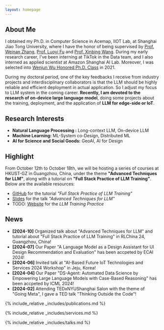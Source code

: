 ```yaml
---
layout: homepage
---
```


## About Me

<!-- Currently, I am a postdoctoral associates at the University of Edinburgh, collobrated with Prof. Luo Mai, and Prof. Jun Wang.
Before joining the University of Edinburgh, I was a visiting student at the institute of parallel and distributed systems (IPADS), working with Prof. Zeyu Mi, and a research assistant at Hong Kong University of Technology (Guangzhou), working with Prof. Lei Chen, and Prof. Jun Wang.-->
I obtained my Ph.D. in Computer Science in Acemap, IIOT Lab, at Shanghai Jiao Tong University, where I have the honor of being supervised by [Prof. Weinan Zhang](http://wnzhang.net/), [Prof. Luoyi Fu](http://www.cs.sjtu.edu.cn/~fu-ly/index.html) and [Prof. Xinbing Wang](http://www.cs.sjtu.edu.cn/~wang-xb/). During my early research career, I've been interning at TikTok in the Data team, and I also interned as applied scientist at Amazon Shanghai AI Lab. Moreover, I was selected into [Wenjun Wu Honored Ph.D. Class](https://ai.sjtu.edu.cn/cultivate/postgraduate/managements) in 2021.

During my doctoral period, one of the key feedbacks I receive from industry projects and interdisciplinary collaborators is that the LLM should be highly reliable and efficient deployment in actual application. So I adjust my focus to LLM system in the coming career. **Recently, I am devoted to the research of on-device large language model**, doing some projects about the training, deployment, and the application of **LLM for edge-side or IoT**.

## Research Interests

- **Natural Language Processing :** Long-context LLM, On-device LLM
- **Machine Learning:** ML-System co-Design, Distributed ML
- **AI for Science and Social Goods:** GeoAI, AI for Design

## Highlight

From October 12th to October 18th, we will be hosting a series of courses at HKUST-GZ in Guangzhou, China, under the theme **"Advanced Techniques for LLM"**, along with a tutorial on **"Full Stack Practice of LLM Training"**. Below are the available resources:

- [GitHub](https://github.com/davendw49/llm_training_full_stack) for the tutorial *"Full Stack Practice of LLM Training"*
- [Slides](#) for the talk *"Advanced Techniques for LLM"*
- TODO: [Website]() for the *LLM Training Practice*

## News

- **[2024-10]** Organized talk about "Advanced Techniques for LLM" and tutorial about "Full Stack Practice of LLM Training" in RLChina 24, Guangzhou, China!
- **[2024-07]** Our Paper "A Language Model as a Design Assistant for UI Design Recommendation and Evaluation" has been accpeted by ECAI 2024!
- **[2024-06]** Invited talk at "AI-Based Future IoT Technologies and Services 2024 Workshop" in Jeju, Korea!
- **[2024-04]** Our Paper "DS-Agent: Automated Data Science by Empowering Large Language Models with Case-Based Reasoning" has been accpeted by ICML 2024!
- **[2024-02]** Attending TEDxNYUShanghai Salon with the theme of "Going Meta", I gave a TED talk "Thinking Outside the Code"!
<!-- - **[2024-02]** 3 Papers about AI for Geoscience are accpeted by EGU 2024! -->
<!-- - **[2024-01]** GeoGalactica, A Scientific Large Language Model in Geoscience is open-sourced on [geobrain-ai/geogalactica](https://github.com/geobrain-ai/geogalactica)! The technical report is on [arXiv:2401.00434](https://arxiv.org/abs/2401.00434)! -->
<!-- - **[2023-10]** Our paper "Learning A Foundation Language Model for Geoscience Knowledge Understanding and Utilization" (The K2) has been accepted by WSDM-2024! -->
<!-- - **[2023-11]** Our paper "RWE: A Random Walk Based Graph Entropy for the Structural Complexity of Directed Networks" has been accepted by TNSE! -->
<!-- - **[2023-10]** Our paper "Enhancing Uncertainty-Based Hallucination Detectionwith Stronger Focus" has been accepted by EMNLP-2023! -->

{% include_relative _includes/publications.md %}

{% include_relative _includes/services.md %}

<!-- {% include_relative _includes/projects.md %} -->

{% include_relative _includes/talks.md %}
